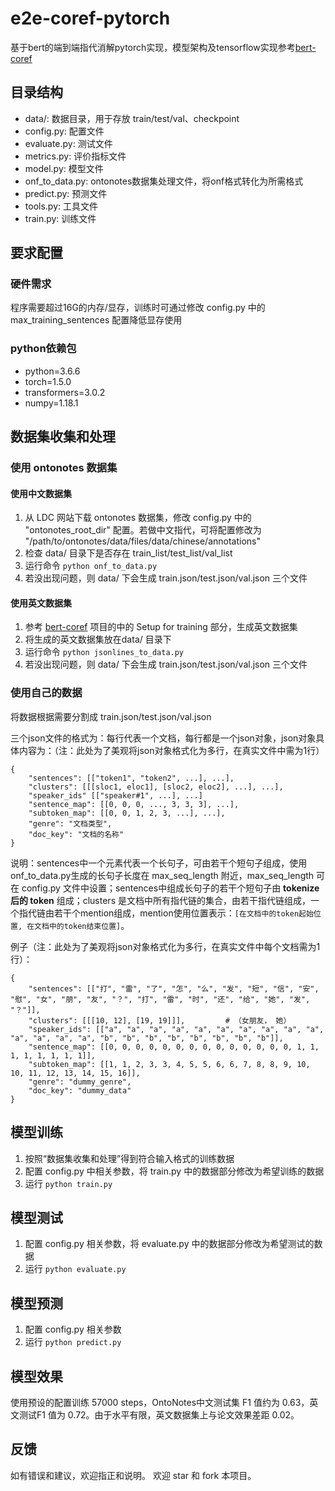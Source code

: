 # e2e-coref-pytorch

基于bert的端到端指代消解pytorch实现，模型架构及tensorflow实现参考[bert-coref](https://github.com/mandarjoshi90/coref)

## 目录结构

+ data/: 数据目录，用于存放 train/test/val、checkpoint
+ config.py: 配置文件
+ evaluate.py: 测试文件
+ metrics.py: 评价指标文件
+ model.py: 模型文件
+ onf_to_data.py: ontonotes数据集处理文件，将onf格式转化为所需格式
+ predict.py: 预测文件
+ tools.py: 工具文件
+ train.py: 训练文件


## 要求配置

### 硬件需求

程序需要超过16G的内存/显存，训练时可通过修改 config.py 中的 max_training_sentences 配置降低显存使用

### python依赖包

+ python=3.6.6
+ torch=1.5.0
+ transformers=3.0.2
+ numpy=1.18.1


## 数据集收集和处理

### 使用 ontonotes 数据集

#### 使用中文数据集

1. 从 LDC 网站下载 ontonotes 数据集，修改 config.py 中的 "ontonotes_root_dir" 配置。若做中文指代，可将配置修改为 "/path/to/ontonotes/data/files/data/chinese/annotations"
2. 检查 data/ 目录下是否存在 train_list/test_list/val_list
3. 运行命令 ```python onf_to_data.py```
4. 若没出现问题，则 data/ 下会生成 train.json/test.json/val.json 三个文件


#### 使用英文数据集

1. 参考 [bert-coref](https://github.com/mandarjoshi90/coref) 项目的中的 Setup for training 部分，生成英文数据集
2. 将生成的英文数据集放在data/ 目录下
3. 运行命令 `python jsonlines_to_data.py`
4. 若没出现问题，则 data/ 下会生成 train.json/test.json/val.json 三个文件

### 使用自己的数据

将数据根据需要分割成 train.json/test.json/val.json

三个json文件的格式为：每行代表一个文档，每行都是一个json对象，json对象具体内容为：（注：此处为了美观将json对象格式化为多行，在真实文件中需为1行）

```
{
    "sentences": [["token1", "token2", ...], ...],
    "clusters": [[[sloc1, eloc1], [sloc2, eloc2], ...], ...],
    "speaker_ids" [["speaker#1", ...], ...]
    "sentence_map": [[0, 0, 0, ..., 3, 3, 3], ...],
    "subtoken_map": [[0, 0, 1, 2, 3, ...], ...],
    "genre": "文档类型",
    "doc_key": "文档的名称"
}
```

说明：sentences中一个元素代表一个长句子，可由若干个短句子组成，使用onf_to_data.py生成的长句子长度在 max_seq_length 附近，max_seq_length 可在 config.py 文件中设置；sentences中组成长句子的若干个短句子由 **tokenize 后的 token** 组成；clusters 是文档中所有指代链的集合，由若干指代链组成，一个指代链由若干个mention组成，mention使用位置表示：```[在文档中的token起始位置, 在文档中的token结束位置]```。

例子（注：此处为了美观将json对象格式化为多行，在真实文件中每个文档需为1行）：

```
{
    "sentences": [["打", "雷", "了", "怎", "么", "发", "短", "信", "安", "慰", "女", "朋", "友", "？", "打", "雷", "时", "还", "给", "她", "发", "？"]],
    "clusters": [[[10, 12], [19, 19]]],         # （女朋友， 她）
    "speaker_ids": [["a", "a", "a", "a", "a", "a", "a", "a", "a", "a", "a", "a", "a", "a", "b", "b", "b", "b", "b", "b", "b", "b"]],
    "sentence_map": [[0, 0, 0, 0, 0, 0, 0, 0, 0, 0, 0, 0, 0, 0, 1, 1, 1, 1, 1, 1, 1, 1]],
    "subtoken_map": [[1, 1, 2, 3, 3, 4, 5, 5, 6, 6, 7, 8, 8, 9, 10, 10, 11, 12, 13, 14, 15, 16]],
    "genre": "dummy_genre",
    "doc_key": "dummy_data"
}
```

## 模型训练

1. 按照“数据集收集和处理”得到符合输入格式的训练数据
2. 配置 config.py 中相关参数，将 train.py 中的数据部分修改为希望训练的数据
3. 运行 `python train.py`


## 模型测试

1. 配置 config.py 相关参数，将 evaluate.py 中的数据部分修改为希望测试的数据
2. 运行 `python evaluate.py`


## 模型预测

1. 配置 config.py 相关参数
2. 运行 `python predict.py`


## 模型效果

使用预设的配置训练 57000 steps，OntoNotes中文测试集 F1 值约为 0.63，英文测试F1 值为 0.72。由于水平有限，英文数据集上与论文效果差距 0.02。


## 反馈
如有错误和建议，欢迎指正和说明。
欢迎 star 和 fork 本项目。

